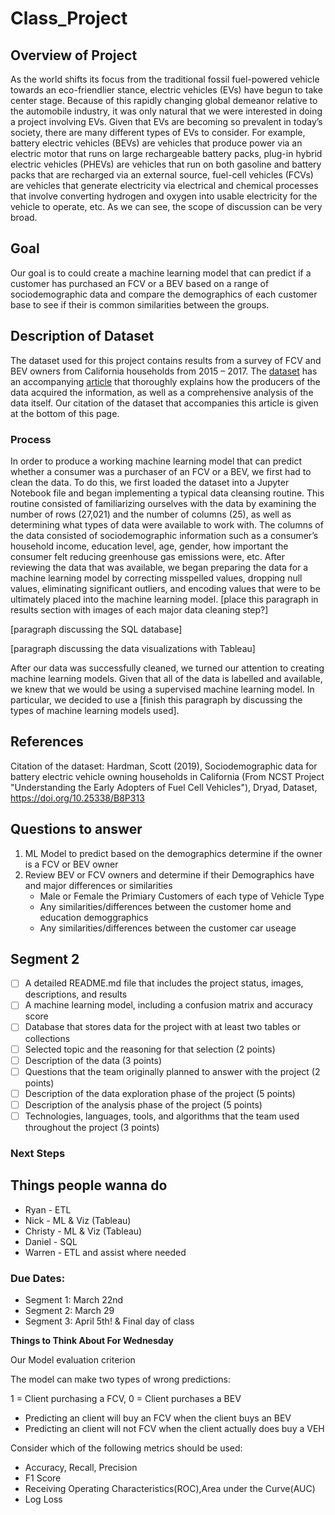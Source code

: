 # Class_Project

## Overview of Project
As the world shifts its focus from the traditional fossil fuel-powered vehicle towards an eco-friendlier stance, electric vehicles (EVs) have begun to take center stage.  Because of this rapidly changing global demeanor relative to the automobile industry, it was only natural that we were interested in doing a project involving EVs.  Given that EVs are becoming so prevalent in today’s society, there are many different types of EVs to consider.  For example, battery electric vehicles (BEVs) are vehicles that produce power via an electric motor that runs on large rechargeable battery packs, plug-in hybrid electric vehicles (PHEVs) are vehicles that run on both gasoline and battery packs that are recharged via an external source, fuel-cell vehicles (FCVs) are vehicles that generate electricity via electrical and chemical processes that involve converting hydrogen and oxygen into usable electricity for the vehicle to operate, etc.  As we can see, the scope of discussion can be very broad. 

## Goal 
Our goal is to could create a machine learning model that can predict if a customer has purchased an FCV or a BEV based on a range of sociodemographic data and compare the demographics of each customer base to see if their is common similarities between the groups.  	

## Description of Dataset
The dataset used for this project contains results from a survey of FCV and BEV owners from California households from 2015 – 2017.  The [dataset](https://doi.org/10.25338/B8P313) has an accompanying [article](https://escholarship.org/uc/item/866706mr) that thoroughly explains how the producers of the data acquired the information, as well as a comprehensive analysis of the data itself. Our citation of the dataset that accompanies this article is given at the bottom of this page.

### Process 
In order to produce a working machine learning model that can predict whether a consumer was a purchaser of an FCV or a BEV, we first had to clean the data.  To do this, we first loaded the dataset into a Jupyter Notebook file and began implementing a typical data cleansing routine.  This routine consisted of familiarizing ourselves with the data by examining the number of rows (27,021) and the number of columns (25), as well as determining what types of data were available to work with.  The columns of the data consisted of sociodemographic information such as a consumer’s household income, education level, age, gender, how important the consumer felt reducing greenhouse gas emissions were, etc.  After reviewing the data that was available, we began preparing the data for a machine learning model by correcting misspelled values, dropping null values, eliminating significant outliers, and encoding values that were to be ultimately placed into the machine learning model. 
[place this paragraph in results section with images of each major data cleaning step?]

[paragraph discussing the SQL database]

[paragraph discussing the data visualizations with Tableau]

After our data was successfully cleaned, we turned our attention to creating machine learning models.  Given that all of the data is labelled and available, we knew that we would be using a supervised machine learning model.  In particular, we decided to use a [finish this paragraph by discussing the types of machine learning models used].  

## References
Citation of the dataset: 
Hardman, Scott (2019), Sociodemographic data for battery electric vehicle owning households in California (From NCST Project "Understanding the Early Adopters of Fuel Cell Vehicles"), Dryad, Dataset, https://doi.org/10.25338/B8P313

## Questions to answer
1. ML Model to predict based on the demographics determine if the owner is a FCV or BEV owner
2. Review BEV or FCV owners and determine if their Demographics have and major differences or similarities
    -  Male or Female the Primiary Customers of each type of Vehicle Type
    - Any similarities/differences between the customer home and education demoggraphics
    - Any similarities/differences between the customer car useage
    

## Segment 2
- [ ] A detailed README.md file that includes the project status, images, descriptions, and results
- [ ] A machine learning model, including a confusion matrix and accuracy score 
- [ ] Database that stores data for the project with at least two tables or collections
- [ ] Selected topic and the reasoning for that selection (2 points)
- [ ] Description of the data (3 points)
- [ ] Questions that the team originally planned to answer with the project (2 points)
- [ ] Description of the data exploration phase of the project (5 points)
- [ ] Description of the analysis phase of the project (5 points)
- [ ] Technologies, languages, tools, and algorithms that the team used throughout the project (3 points)

### Next Steps

    
## Things people wanna do
 - Ryan - ETL
 - Nick - ML & Viz (Tableau)
 - Christy - ML & Viz (Tableau)
 - Daniel - SQL
 - Warren - ETL and assist where needed

### Due Dates: 
 - Segment 1: March 22nd 
 - Segment 2: March 29
 - Segment 3: April 5th! & Final day of class


**Things to Think About For Wednesday**

Our Model evaluation criterion

The model can make two types of wrong predictions:

1 = Client purchasing a FCV, 0 = Client purchases a BEV

- Predicting an client will buy an FCV when the client buys an BEV
- Predicting an client will not FCV when the client actually does buy a VEH 

Consider which of the following metrics should be used:

- Accuracy, Recall, Precision
- F1 Score
- Receiving Operating Characteristics(ROC),Area under the Curve(AUC)
- Log Loss
